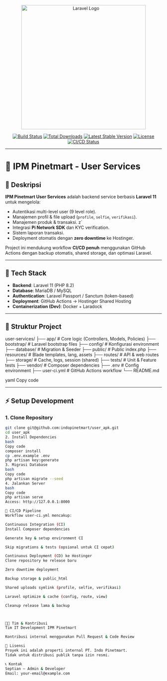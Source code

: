 <p align="center">
  <a href="https://laravel.com" target="_blank">
    <img src="https://raw.githubusercontent.com/laravel/art/master/logo-lockup/5%20SVG/2%20CMYK/1%20Full%20Color/laravel-logolockup-cmyk-red.svg" width="400" alt="Laravel Logo">
  </a>
</p>

<p align="center">
  <a href="https://github.com/laravel/framework/actions"><img src="https://github.com/laravel/framework/workflows/tests/badge.svg" alt="Build Status"></a>
  <a href="https://packagist.org/packages/laravel/framework"><img src="https://img.shields.io/packagist/dt/laravel/framework" alt="Total Downloads"></a>
  <a href="https://packagist.org/packages/laravel/framework"><img src="https://img.shields.io/packagist/v/laravel/framework" alt="Latest Stable Version"></a>
  <a href="https://packagist.org/packages/laravel/framework"><img src="https://img.shields.io/packagist/l/laravel/framework" alt="License"></a>
  <a href="https://github.com/indopinetmart/user_apk/actions/workflows/user-ci.yml/badge.svg"><img src="https://github.com/indopinetmart/user_apk/actions/workflows/user-ci.yml/badge.svg" alt="CI/CD Status"></a>
</p>

---

# 🏢 IPM Pinetmart - User Services

## 📌 Deskripsi
**IPM Pinetmart User Services** adalah backend service berbasis **Laravel 11** untuk mengelola:

- Autentikasi multi-level user (9 level role).  
- Manajemen profil & file upload (`profile`, `selfie`, `verifikasi`).  
- Manajemen produk & transaksi.  z`
- Integrasi **Pi Network SDK** dan KYC verification.  
- Sistem laporan transaksi.  
- Deployment otomatis dengan **zero downtime** ke Hostinger.

Project ini mendukung workflow **CI/CD penuh** menggunakan GitHub Actions dengan backup otomatis, shared storage, dan optimasi Laravel.

---

## 🚀 Tech Stack
- **Backend**: Laravel 11 (PHP 8.2)  
- **Database**: MariaDB / MySQL  
- **Authentication**: Laravel Passport / Sanctum (token-based)  
- **Deployment**: GitHub Actions → Hostinger Shared Hosting  
- **Containerization (Dev)**: Docker + Laradock  

---

## 📂 Struktur Project
user-services/
├── app/ # Core logic (Controllers, Models, Policies)
├── bootstrap/ # Laravel bootstrap files
├── config/ # Konfigurasi environment
├── database/ # Migration & Seeder
├── public/ # Public index.php
├── resources/ # Blade templates, lang, assets
├── routes/ # API & web routes
├── storage/ # Cache, logs, session (shared)
├── tests/ # Unit & Feature tests
├── vendor/ # Composer dependencies
├── .env # Config environment
├── user-ci.yml # GitHub Actions workflow
└── README.md

yaml
Copy code

---

## ⚡️ Setup Development

### 1. Clone Repository
```bash
git clone git@github.com:indopinetmart/user_apk.git
cd user_apk
2. Install Dependencies
bash
Copy code
composer install
cp .env.example .env
php artisan key:generate
3. Migrasi Database
bash
Copy code
php artisan migrate --seed
4. Jalankan Server
bash
Copy code
php artisan serve
Access: http://127.0.0.1:8000

🔄 CI/CD Pipeline
Workflow user-ci.yml mencakup:

Continuous Integration (CI)
Install Composer dependencies

Generate key & setup environment CI

Skip migrations & tests (opsional untuk CI cepat)

Continuous Deployment (CD) ke Hostinger
Clone repository ke release baru

Zero downtime deployment

Backup storage & public_html

Shared uploads symlink (profile, selfie, verifikasi)

Laravel optimize & cache (config, route, view)

Cleanup release lama & backup



👨‍💻 Tim & Kontribusi
Tim IT Development IPM Pinetmart

Kontribusi internal menggunakan Pull Request & Code Review

📜 Lisensi
Proyek ini adalah properti internal PT. Indo Pinetmart.
Tidak untuk distribusi publik tanpa izin resmi.

📞 Kontak
Septian – Admin & Developer
Email: your-email@example.com
